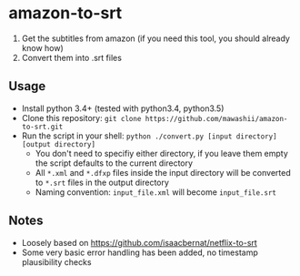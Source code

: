 # amazon-to-srt
1. Get the subtitles from amazon (if you need this tool, you should already know how)
2. Convert them into .srt files


## Usage
- Install python 3.4+ (tested with python3.4, python3.5)
- Clone this repository: `git clone https://github.com/mawashii/amazon-to-srt.git`
- Run the script in your shell: `python ./convert.py [input directory] [output directory]`
	- You don't need to specifiy either directory, if you leave them empty the script defaults to the current directory
	- All `*.xml` and `*.dfxp` files inside the input directory will be converted to `*.srt` files in the output directory
	- Naming convention: `input_file.xml` will become `input_file.srt`

## Notes
- Loosely based on https://github.com/isaacbernat/netflix-to-srt
- Some very basic error handling has been added, no timestamp plausibility checks
